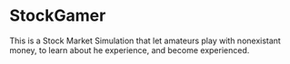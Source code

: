 # StockGamer
This is a Stock Market Simulation that let amateurs play with nonexistant money, to learn about he experience, and become experienced.
